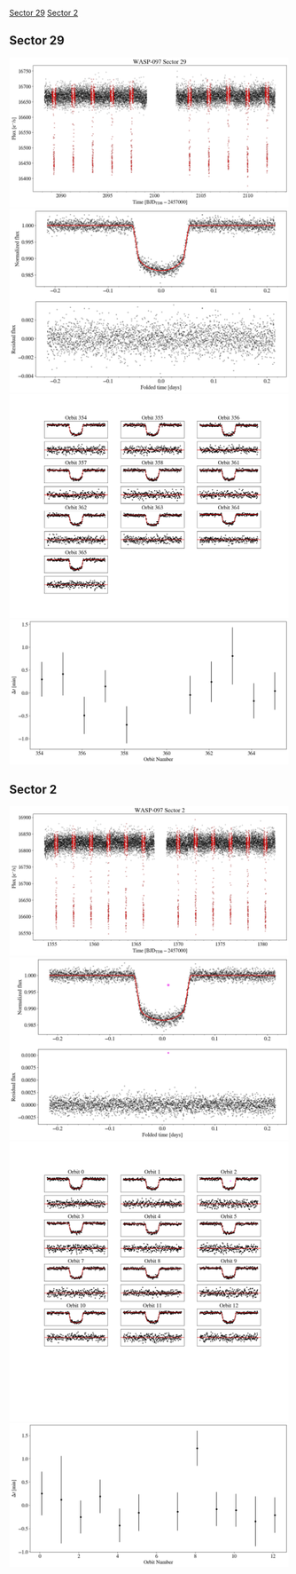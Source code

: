 [Sector 29](#sector29)
[Sector 2](#sector2)

<a name = "sector29"></a>
## Sector 29
![alt text](/tt/WASP-097_Sector_29/WASP-097_Sector_29_a_TimeSeries.png)
![alt text](/tt/WASP-097_Sector_29/WASP-097_Sector_29_b_FoldedLightCurve.png)
![alt text](/tt/WASP-097_Sector_29/WASP-097_Sector_29_b_IndividualTransitsWithFit.png)
![alt text](/tt/WASP-097_Sector_29/WASP-097_Sector_29_c_TimingResiduals.png)

<a name = "sector2"></a>
## Sector 2
![alt text](/tt/WASP-097_Sector_2/WASP-097_Sector_2_a_TimeSeries.png)
![alt text](/tt/WASP-097_Sector_2/WASP-097_Sector_2_b_FoldedLightCurve.png)
![alt text](/tt/WASP-097_Sector_2/WASP-097_Sector_2_b_IndividualTransitsWithFit.png)
![alt text](/tt/WASP-097_Sector_2/WASP-097_Sector_2_c_TimingResiduals.png)


